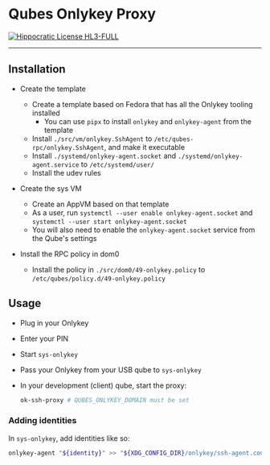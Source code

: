 # Qubes Onlykey Proxy

[![Hippocratic License HL3-FULL](https://img.shields.io/static/v1?label=Hippocratic%20License&message=HL3-FULL&labelColor=5e2751&color=bc8c3d)](https://firstdonoharm.dev/version/3/0/full.html)

---

## Installation

- Create the template

  - Create a template based on Fedora that has all the Onlykey tooling installed
    - You can use `pipx` to install `onlykey` and `onlykey-agent` from the template
  - Install `./src/vm/onlykey.SshAgent` to `/etc/qubes-rpc/onlykey.SshAgent`, and make it executable
  - Install `./systemd/onlykey-agent.socket` and `./systemd/onlykey-agent.service` to `/etc/systemd/user/`
  - Install the udev rules

- Create the sys VM

  - Create an AppVM based on that template
  - As a user, run `systemctl --user enable onlykey-agent.socket` and `systemctl --user start onlykey-agent.socket`
  - You will also need to enable the `onlykey-agent.socket` service from the Qube's settings

- Install the RPC policy in dom0
  - Install the policy in `./src/dom0/49-onlykey.policy` to `/etc/qubes/policy.d/49-onlykey.policy`

## Usage

- Plug in your Onlykey
- Enter your PIN
- Start `sys-onlykey`
- Pass your Onlykey from your USB qube to `sys-onlykey`
- In your development (client) qube, start the proxy:

  ```sh
  ok-ssh-proxy # QUBES_ONLYKEY_DOMAIN must be set
  ```

### Adding identities

In `sys-onlykey`, add identities like so:

```sh
onlykey-agent "${identity}" >> "${XDG_CONFIG_DIR}/onlykey/ssh-agent.conf"
```
